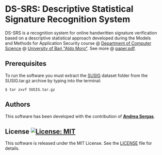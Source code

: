 # DS-SRS: Descriptive Statistical Signature Recognition System

DS-SRS is a recognition system for online handwritten signature verification based on a descriptive statistical approach developed during the Models and Methods for Application Security course @ [Department of Computer Science](http://www.uniba.it/ricerca/dipartimenti/informatica) @ [University of Bari "Aldo Moro"](http://www.uniba.it/). See more @ [paper.pdf](paper.pdf).

## Prerequisites

To run the software you must extract the [SUSIG](http://biometrics.sabanciuniv.edu/susig.html) dataset folder from the SUSIG.tar.gz archive by typing into the terminal:

```
$ tar zxvf SUSIG.tar.gz
```

## Authors

This software has been developed with the contribution of [**Andrea Sergas**](https://github.com/MrNobody1992).

## License [![License: MIT](https://img.shields.io/badge/License-MIT-yellow.svg)](https://opensource.org/licenses/MIT)

This software is released under the MIT License. See the [LICENSE](LICENSE) file for details.
